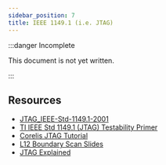 ```yaml
---
sidebar_position: 7
title: IEEE 1149.1 (i.e. JTAG)
---
```


:::danger Incomplete

This document is not yet written.

:::

## Resources

- [JTAG_IEEE-Std-1149.1-2001](https://fiona.dmcs.pl/~cmaj/JTAG/JTAG_IEEE-Std-1149.1-2001.pdf)
- [TI IEEE Std 1149.1 (JTAG) Testability Primer](https://fiona.dmcs.pl/~cmaj/JTAG/JTAG_IEEE-Std-1149.1-2001.pdf)
- [Corelis JTAG Tutorial](https://www.corelis.com/educationdownload/JTAG-Tutorial.pdf)
- [L12 Boundary Scan Slides](http://www.facweb.iitkgp.ac.in/~isg/TESTING/SLIDES/L12-Boundary-Scan.pdf)
- [JTAG Explained](https://blog.senr.io/blog/jtag-explained)
